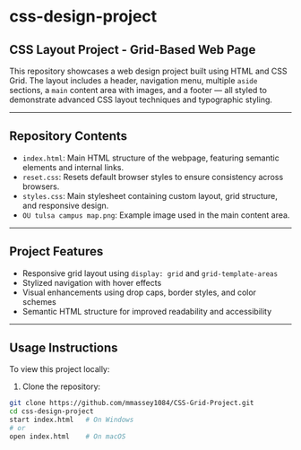 # css-design-project

## CSS Layout Project - Grid-Based Web Page

This repository showcases a web design project built using HTML and CSS Grid. The layout includes a header, navigation menu, multiple `aside` sections, a `main` content area with images, and a footer — all styled to demonstrate advanced CSS layout techniques and typographic styling.

---

## Repository Contents

- `index.html`: Main HTML structure of the webpage, featuring semantic elements and internal links.
- `reset.css`: Resets default browser styles to ensure consistency across browsers.
- `styles.css`: Main stylesheet containing custom layout, grid structure, and responsive design.
- `OU tulsa campus map.png`: Example image used in the main content area.

---

## Project Features

- Responsive grid layout using `display: grid` and `grid-template-areas`
- Stylized navigation with hover effects
- Visual enhancements using drop caps, border styles, and color schemes
- Semantic HTML structure for improved readability and accessibility

---

## Usage Instructions

To view this project locally:

1. Clone the repository:
```bash
git clone https://github.com/mmassey1084/CSS-Grid-Project.git
cd css-design-project
start index.html   # On Windows
# or
open index.html    # On macOS

